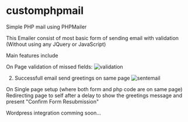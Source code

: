 # customphpmail
Simple PHP mail using PHPMailer

This Emailer consist of most basic form of sending email with validation (Without using any JQuery or JavaScript)


Main features include

On Page validation of missed fields:
![validation](https://cloud.githubusercontent.com/assets/15234249/14495756/78856d66-01ae-11e6-85ca-92028f22e42a.JPG)

2. Successfull email send greetings on same page
![sentemail](https://cloud.githubusercontent.com/assets/15234249/14495941/21db7ed2-01af-11e6-92e0-ceb3653ebce3.JPG)

On Single page setup (where both form and php code are on same page)
Redirecting page to self after a delay to show the greetings message and present "Confirm Form Resubmission"

Wordpress integration comming soon...
